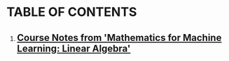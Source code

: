 # TABLE OF CONTENTS
1. ## [Course Notes from 'Mathematics for Machine Learning: Linear Algebra'](linear_algebra.md)
